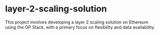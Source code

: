 # layer-2-scaling-solution
This project involves developing a layer 2 scaling solution on Ethereum using the OP Stack, with a primary focus on flexibility and data availability.
